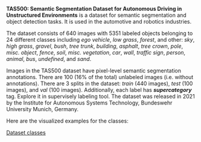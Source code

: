 **TAS500: Semantic Segmentation Dataset for Autonomous Driving in Unstructured Environments** is a dataset for semantic segmentation and object detection tasks. It is used in the automotive and robotics industries. 

The dataset consists of 640 images with 5351 labeled objects belonging to 24 different classes including *ego vehicle*, *low grass*, *forest*, and other: *sky*, *high grass*, *gravel*, *bush*, *tree trunk*, *building*, *asphalt*, *tree crown*, *pole*, *misc. object*, *fence*, *soil*, *misc. vegetation*, *car*, *wall*, *traffic sign*, *person*, *animal*, *bus*, *undefined*, and *sand*.

Images in the TAS500 dataset have pixel-level semantic segmentation annotations. There are 100 (16% of the total) unlabeled images (i.e. without annotations). There are 3 splits in the dataset: *train* (440 images), *test* (100 images), and *val* (100 images). Additionally, each label has ***supercategory*** tag. Explore it in supervisely labeling tool. The dataset was released in 2021 by the Institute for Autonomous Systems Technology, Bundeswehr University Munich, Germany.

Here are the visualized examples for the classes:

[Dataset classes](https://github.com/dataset-ninja/tas500/raw/main/visualizations/classes_preview.webm)
